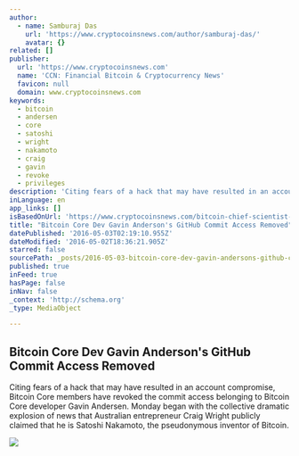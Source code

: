 ```yaml
---
author:
  - name: Samburaj Das
    url: 'https://www.cryptocoinsnews.com/author/samburaj-das/'
    avatar: {}
related: []
publisher:
  url: 'https://www.cryptocoinsnews.com'
  name: 'CCN: Financial Bitcoin & Cryptocurrency News'
  favicon: null
  domain: www.cryptocoinsnews.com
keywords:
  - bitcoin
  - andersen
  - core
  - satoshi
  - wright
  - nakamoto
  - craig
  - gavin
  - revoke
  - privileges
description: 'Citing fears of a hack that may have resulted in an account compromise, Bitcoin Core members have revoked the commit access belonging to Bitcoin Core developer Gavin Andersen. Monday began with the collective dramatic explosion of news that Australian entrepreneur Craig Wright publicly claimed that he is Satoshi Nakamoto, the pseudonymous inventor of Bitcoin.'
inLanguage: en
app_links: []
isBasedOnUrl: 'https://www.cryptocoinsnews.com/bitcoin-chief-scientist-gavin-andersons-github-commit-access-removed/'
title: "Bitcoin Core Dev Gavin Anderson's GitHub Commit Access Removed"
datePublished: '2016-05-03T02:19:10.955Z'
dateModified: '2016-05-02T18:36:21.905Z'
starred: false
sourcePath: _posts/2016-05-03-bitcoin-core-dev-gavin-andersons-github-commit-access-remov.md
published: true
inFeed: true
hasPage: false
inNav: false
_context: 'http://schema.org'
_type: MediaObject

---
```

<article style=""><h1>Bitcoin Core Dev Gavin Anderson's GitHub Commit Access Removed</h1><p>Citing fears of a hack that may have resulted in an account compromise, Bitcoin Core members have revoked the commit access belonging to Bitcoin Core developer Gavin Andersen. Monday began with the collective dramatic explosion of news that Australian entrepreneur Craig Wright publicly claimed that he is Satoshi Nakamoto, the pseudonymous inventor of Bitcoin.</p><img src="https://www.cryptocoinsnews.com/wp-content/uploads/2016/05/Access-Denied.jpg" /></article>
